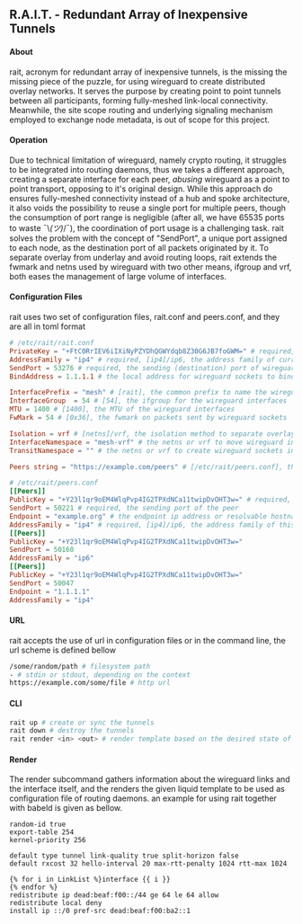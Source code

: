 ## R.A.I.T. - Redundant Array of Inexpensive Tunnels
#### About

rait, acronym for redundant array of inexpensive tunnels, is the missing the missing piece of the puzzle, for using wireguard to create distributed overlay networks. It serves the purpose by creating point to point tunnels between all participants, forming fully-meshed link-local connectivity. Meanwhile, the site scope routing and underlying signaling mechanism employed to exchange node metadata, is out of scope for this project.

#### Operation

Due to technical limitation of wireguard, namely crypto routing, it struggles to be integrated into routing daemons, thus we takes a different approach, creating a separate interface for each peer, *abusing* wireguard as a point to point transport, opposing to it's original design. While this approach do ensures fully-meshed connectivity instead of a hub and spoke architecture, it also voids the possibility to reuse a single port for multiple peers, though the consumption of port range is negligible (after all, we have 65535 ports to waste ¯\\_(ツ)_/¯), the coordination of port usage is a challenging task. rait solves the problem with the concept of "SendPort", a unique port assigned to each node, as the destination port of all packets originated by it. To separate overlay from underlay and avoid routing loops, rait extends the fwmark and netns used by wireguard with two other means, ifgroup and vrf, both eases the management of large volume of interfaces.

#### Configuration Files

rait uses two set of configuration files, rait.conf and peers.conf, and they are all in toml format

```toml
# /etc/rait/rait.conf
PrivateKey = "+FtC0RrIEV6iIXiNyPZYDhQGWYdqb8Z30G6JB7foGWM=" # required, the private key of current node
AddressFamily = "ip4" # required, [ip4]/ip6, the address family of current node
SendPort = 53276 # required, the sending (destination) port of wireguard sockets
BindAddress = 1.1.1.1 # the local address for wireguard sockets to bind to, has no effect for now

InterfacePrefix = "mesh" # [rait], the common prefix to name the wireguard interfaces
InterfaceGroup  = 54 # [54], the ifgroup for the wireguard interfaces
MTU = 1400 # [1400], the MTU of the wireguard interfaces
FwMark = 54 # [0x36], the fwmark on packets sent by wireguard sockets

Isolation = vrf # [netns]/vrf, the isolation method to separate overlay from underlay
InterfaceNamespace = "mesh-vrf" # the netns or vrf to move wireguard interface into
TransitNamespace = "" # the netns or vrf to create wireguard sockets in

Peers string = "https://example.com/peers" # [/etc/rait/peers.conf], the url of the peer list
```

```toml
# /etc/rait/peers.conf
[[Peers]]
PublicKey = "+Y23l1qr9oEM4WlqPvp4IG2TPXdNCa11twipDvOHT3w=" # required, the public key of the peer
SendPort = 50221 # required, the sending port of the peer
Endpoint = "example.org" # the endpoint ip address or resolvable hostname
AddressFamily = "ip4" # required, [ip4]/ip6, the address family of this node
[[Peers]]
PublicKey = "+Y23l1qr9oEM4WlqPvp4IG2TPXdNCa11twipDvOHT3w="
SendPort = 50160
AddressFamily = "ip6"
[[Peers]]
PublicKey = "+Y23l1qr9oEM4WlqPvp4IG2TPXdNCa11twipDvOHT3w="
SendPort = 50047
Endpoint = "1.1.1.1"
AddressFamily = "ip4"
```

#### URL

rait accepts the use of url in configuration files or in the command line, the url scheme is defined bellow

```bash
/some/random/path # filesystem path
- # stdin or stdout, depending on the context
https://example.com/some/file # http url
```

#### CLI

```bash
rait up # create or sync the tunnels
rait down # destroy the tunnels
rait render <in> <out> # render template based on the desired state of the tunnels
```

#### Render

The render subcommand gathers information about the wireguard links and the interface itself, and the renders the given liquid template to be used as configuration file of routing daemons. an example for using rait together with babeld is given as bellow.

```
random-id true
export-table 254
kernel-priority 256

default type tunnel link-quality true split-horizon false
default rxcost 32 hello-interval 20 max-rtt-penalty 1024 rtt-max 1024

{% for i in LinkList %}interface {{ i }}
{% endfor %}
redistribute ip dead:beaf:f00::/44 ge 64 le 64 allow
redistribute local deny
install ip ::/0 pref-src dead:beaf:f00:ba2::1
```